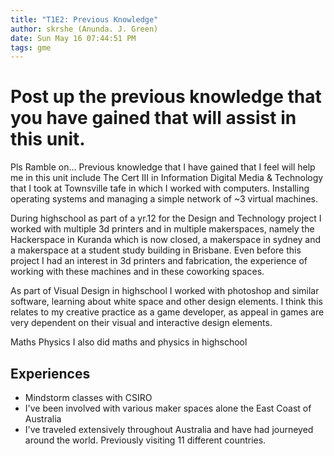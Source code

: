 ```yaml
---
title: "T1E2: Previous Knowledge"
author: skrshe (Anunda. J. Green)
date: Sun May 16 07:44:51 PM
tags: gme
---
```


# Post up the previous knowledge that you have gained that will assist in this unit.

Pls Ramble on...
Previous knowledge that I have gained that I feel will help me in this unit include
The Cert III in Information Digital Media & Technology that I took at Townsville tafe in which I worked with computers. Installing operating systems and managing a simple network of ~3 virtual machines.

During highschool as part of a yr.12 for the Design and Technology project I worked with multiple 3d printers and in multiple makerspaces, namely the Hackerspace in Kuranda which is now closed, a makerspace in sydney and a makerspace at a student study building in Brisbane. Even before this project I had an interest in 3d printers and fabrication, the experience of working with these machines and in these coworking spaces.

As part of Visual Design in highschool I worked with photoshop and similar
software, learning about white space and other design elements. I think this
relates to my creative practice as a game developer, as appeal in games are
very dependent on their visual and interactive design elements.

Maths
Physics
I also did maths and physics in highschool

## Experiences

- Mindstorm classes with CSIRO
- I've been involved with various maker spaces alone the East Coast of Australia
- I've traveled extensively throughout Australia and have had journeyed around
the world. Previously visiting 11 different countries.

